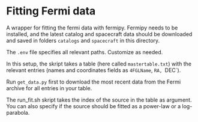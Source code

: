 # Fitting Fermi data

A wrapper for fitting the fermi data with fermipy. Fermipy needs to be installed, and the latest catalog and spacecraft data should be downloaded and saved in folders `catalogs` and `spacecraft` in this directory. 

The `.env` file specifies all relevant paths. Customize as needed. 

In this setup, the skript takes a table (here called `mastertable.txt`) with the relevant entries (names and coordinates fields as `4FGLName`, `RA, `DEC`). 

Run `get_data.py` first to download the most recent data from the Fermi archive for all entries in your table.

The run_fit.sh skript takes the index of the source in the table as argument. You can also specify if the source should be fitted as a power-law or a log-parabola. 
